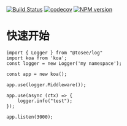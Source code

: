 [![Build Status](https://www.travis-ci.org/fullstackoverflow/log.svg?branch=master)](https://www.travis-ci.org/fullstackoverflow/log.svg?branch=master)
[![codecov](https://codecov.io/gh/fullstackoverflow/log/branch/master/graph/badge.svg)](https://codecov.io/gh/fullstackoverflow/log)
[![NPM version](https://img.shields.io/npm/v/@tosee/log.svg)](https://www.npmjs.com/@tosee/log)

# 快速开始

```
import { Logger } from "@tosee/log"
import koa from 'koa';
const logger = new Logger('my namespace');

const app = new koa();

app.use(logger.Middleware());

app.use(async (ctx) => {
    logger.info("test");
});

app.listen(3000);

```
